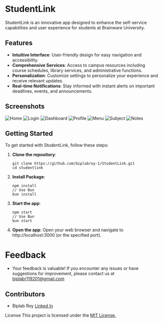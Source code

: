 # StudentLink

StudentLink is an innovative app designed to enhance the self-service capabilities and user experience for students at Brainware University.

## Features

- **Intuitive Interface**: User-friendly design for easy navigation and accessibility.
- **Comprehensive Services**: Access to campus resources including course schedules, library services, and administrative functions.
- **Personalization**: Customize settings to personalize your experience and receive relevant updates.
- **Real-time Notifications**: Stay informed with instant alerts on important deadlines, events, and announcements.

## Screenshots

![Home](screenshots/Home.png)
![Login](screenshots/Login.png)
![Dashboard](screenshots/Dashboard.png)
![Profile](screenshots/Profile.png)
![Menu](screenshots/Menu.png)
![Subject](screenshots/Subject.png)
![Notes](screenshots/Notes.png)

## Getting Started

To get started with StudentLink, follow these steps:

1. **Clone the repository**:
   ```
   git clone https://github.com/biplabroy-1/StudentLink.git
   cd studentlink 
   ```
1. **Install Package**: 

    ```
    npm install
    // Use Bun
    bun install
    ```
1. **Start the app**:
    ```
    npm start
    // Use Bun
    bun start

1. **Open the app**:
Open your web browser and navigate to http://localhost:3000 (or the specified port).


# Feedback
 
- Your feedback is valuable! If you encounter any issues or have suggestions for improvement, please contact us at biplabr119201@gmail.com

## Contributors

- Biplab Roy [Linked In](https://www.linkedin.com/in/biplabroy0/)


License
This project is licensed under the [MIT License.]()

